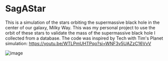 # SagAStar
This is a simulation of the stars orbiting the supermassive black hole in the center of our galaxy, Milky Way. 
This was my personal project to use the orbit of these stars to validate the mass of the supermassive black hole I collected from a database. 
The code was inspired by Tech with Tim's Planet simulation: https://youtu.be/WTLPmUHTPqo?si=WNF3v5UAZzC16VvV

![image](https://github.com/mari1li/SagAStar/assets/77930939/3493a011-41be-4e0d-9bb9-eb3a1e0165f3)


